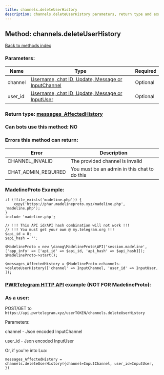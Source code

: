```yaml
---
title: channels.deleteUserHistory
description: channels.deleteUserHistory parameters, return type and example
---
```

## Method: channels.deleteUserHistory  
[Back to methods index](index.md)


### Parameters:

| Name     |    Type       | Required |
|----------|---------------|----------|
|channel|[Username, chat ID, Update, Message or InputChannel](../types/InputChannel.md) | Optional|
|user\_id|[Username, chat ID, Update, Message or InputUser](../types/InputUser.md) | Optional|


### Return type: [messages\_AffectedHistory](../types/messages_AffectedHistory.md)

### Can bots use this method: **NO**


### Errors this method can return:

| Error    | Description   |
|----------|---------------|
|CHANNEL_INVALID|The provided channel is invalid|
|CHAT_ADMIN_REQUIRED|You must be an admin in this chat to do this|


### MadelineProto Example:


```
if (!file_exists('madeline.php')) {
    copy('https://phar.madelineproto.xyz/madeline.php', 'madeline.php');
}
include 'madeline.php';

// !!! This API id/API hash combination will not work !!!
// !!! You must get your own @ my.telegram.org !!!
$api_id = 0;
$api_hash = '';

$MadelineProto = new \danog\MadelineProto\API('session.madeline', ['app_info' => ['api_id' => $api_id, 'api_hash' => $api_hash]]);
$MadelineProto->start();

$messages_AffectedHistory = $MadelineProto->channels->deleteUserHistory(['channel' => InputChannel, 'user_id' => InputUser, ]);
```

### [PWRTelegram HTTP API](https://pwrtelegram.xyz) example (NOT FOR MadelineProto):



### As a user:

POST/GET to `https://api.pwrtelegram.xyz/userTOKEN/channels.deleteUserHistory`

Parameters:

channel - Json encoded InputChannel

user_id - Json encoded InputUser




Or, if you're into Lua:

```
messages_AffectedHistory = channels.deleteUserHistory({channel=InputChannel, user_id=InputUser, })
```

